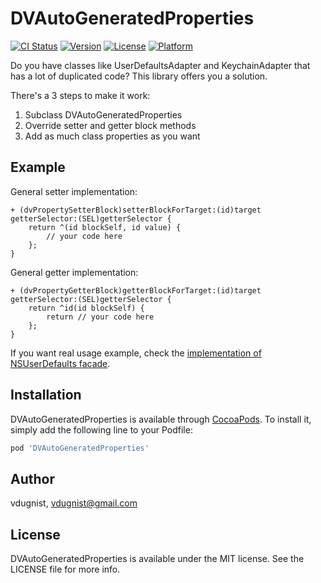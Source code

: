 # DVAutoGeneratedProperties

[![CI Status](http://img.shields.io/travis/vdugnist/DVAutoGeneratedProperties.svg?style=flat)](https://travis-ci.org/vdugnist/DVAutoGeneratedProperties)
[![Version](https://img.shields.io/cocoapods/v/DVAutoGeneratedProperties.svg?style=flat)](http://cocoapods.org/pods/DVAutoGeneratedProperties)
[![License](https://img.shields.io/cocoapods/l/DVAutoGeneratedProperties.svg?style=flat)](http://cocoapods.org/pods/DVAutoGeneratedProperties)
[![Platform](https://img.shields.io/cocoapods/p/DVAutoGeneratedProperties.svg?style=flat)](http://cocoapods.org/pods/DVAutoGeneratedProperties)


Do you have classes like UserDefaultsAdapter and KeychainAdapter that has a lot of duplicated code? This library offers you a solution.

There's a 3 steps to make it work:
1. Subclass DVAutoGeneratedProperties
2. Override setter and getter block methods
3. Add as much class properties as you want

## Example

General setter implementation:

```objc
+ (dvPropertySetterBlock)setterBlockForTarget:(id)target getterSelector:(SEL)getterSelector {
    return ^(id blockSelf, id value) {
        // your code here
    };
}
```

General getter implementation:

```objc
+ (dvPropertyGetterBlock)getterBlockForTarget:(id)target getterSelector:(SEL)getterSelector {
    return ^id(id blockSelf) {
        return // your code here
    };
}
```

If you want real usage example, check the [implementation of NSUserDefaults facade](https://github.com/vdugnist/DVAutoGeneratedProperties/blob/master/Example/DVAutoGeneratedProperties/DVUserDefaults.m).

## Installation

DVAutoGeneratedProperties is available through [CocoaPods](http://cocoapods.org). To install
it, simply add the following line to your Podfile:

```ruby
pod 'DVAutoGeneratedProperties'
```

## Author

vdugnist, vdugnist@gmail.com

## License

DVAutoGeneratedProperties is available under the MIT license. See the LICENSE file for more info.
